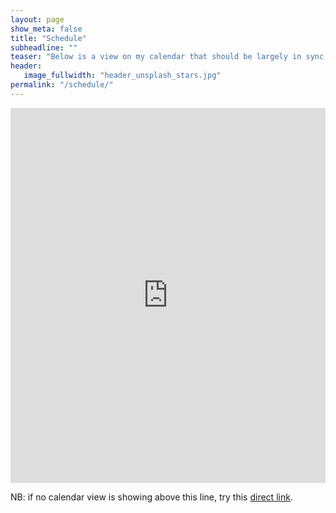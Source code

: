 ```yaml
---
layout: page
show_meta: false
title: "Schedule"
subheadline: ""
teaser: "Below is a view on my calendar that should be largely in sync with my actual schedule (keep in mind that it's all done via software though...)"
header:
   image_fullwidth: "header_unsplash_stars.jpg"
permalink: "/schedule/"
---
```


<p><iframe id="schedule" src='http://www.google.com/calendar/embed?showTitle=0&amp;showPrint=0&amp;showCalendars=0&amp;mode=WEEK&amp;heigth=600&amp;wkst=1&amp;hl=en_GB&amp;bgcolor=%23ffffff&amp;src=c_dnfa5r3qcuike9h5tgqgopt8es%40group.calendar.google.com&amp;color=%23B1440E&amp' frameborder="0" scrolling="no" width="100%" height="600">
</iframe></p>

NB: if no calendar view is showing above this line, try this <a href="http://www.google.com/calendar/embed?showTitle=1&amp;showPrint=0&amp;showCalendars=0&amp;mode=WEEK&amp;height=600&amp;wkst=1&amp;hl=en_GB&amp;bgcolor=%23ffffff&amp;src=c_dnfa5r3qcuike9h5tgqgopt8es%40group.calendar.google.com&amp;color=%23B1440E&amp" target="_blank">direct link</a>. 

